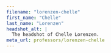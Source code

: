 ```yaml
---
filename: "lorenzen-chelle"
first_name: "Chelle"
last_name: "Lorenzen"
headshot_alt: |
  The headshot of Chelle Lorenzen.
meta_url: professors/lorenzen-chelle
---
```

